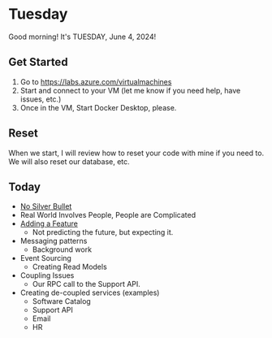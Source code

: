 # Tuesday

Good morning! It's TUESDAY, June 4, 2024!

## Get Started

1. Go to https://labs.azure.com/virtualmachines 
2. Start and connect to your VM (let me know if you need help, have issues, etc.)
3. Once in the VM, Start Docker Desktop, please.

## Reset
When we start, I will review how to reset your code with mine if you need to.
We will also reset our database, etc.

## Today

- [No Silver Bullet](https://www.cs.unc.edu/techreports/86-020.pdf)
- Real World Involves People, People are Complicated
- [Adding a Feature](https://github.com/hypertheory-services/msd-jun-2024-teacher/issues/1)
    - Not predicting the future, but expecting it.
- Messaging patterns
    - Background work
- Event Sourcing
    - Creating Read Models
- Coupling Issues
    - Our RPC call to the Support API.
- Creating de-coupled services (examples)
    - Software Catalog
    - Support API
    - Email
    - HR